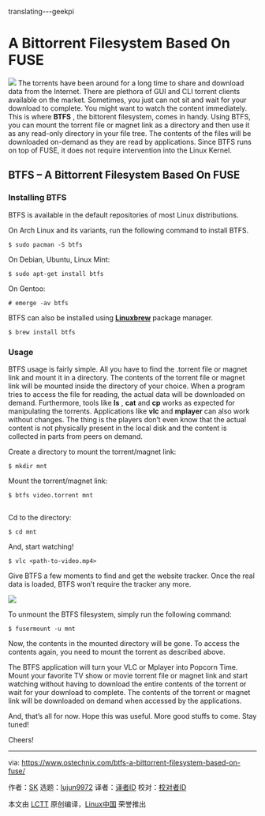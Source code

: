 translating---geekpi

A Bittorrent Filesystem Based On FUSE
======

![](https://www.ostechnix.com/wp-content/uploads/2018/05/Bittorrent-720x340.png)
The torrents have been around for a long time to share and download data from the Internet. There are plethora of GUI and CLI torrent clients available on the market. Sometimes, you just can not sit and wait for your download to complete. You might want to watch the content immediately. This is where **BTFS** , the bittorent filesystem, comes in handy. Using BTFS, you can mount the torrent file or magnet link as a directory and then use it as any read-only directory in your file tree. The contents of the files will be downloaded on-demand as they are read by applications. Since BTFS runs on top of FUSE, it does not require intervention into the Linux Kernel.

## BTFS – A Bittorrent Filesystem Based On FUSE

### Installing BTFS

BTFS is available in the default repositories of most Linux distributions.

On Arch Linux and its variants, run the following command to install BTFS.
```
$ sudo pacman -S btfs

```

On Debian, Ubuntu, Linux Mint:
```
$ sudo apt-get install btfs

```

On Gentoo:
```
# emerge -av btfs

```

BTFS can also be installed using [**Linuxbrew**][1] package manager.
```
$ brew install btfs

```

### Usage

BTFS usage is fairly simple. All you have to find the .torrent file or magnet link and mount it in a directory. The contents of the torrent file or magnet link will be mounted inside the directory of your choice. When a program tries to access the file for reading, the actual data will be downloaded on demand. Furthermore, tools like **ls** , **cat** and **cp** works as expected for manipulating the torrents. Applications like **vlc** and **mplayer** can also work without changes. The thing is the players don’t even know that the actual content is not physically present in the local disk and the content is collected in parts from peers on demand.

Create a directory to mount the torrent/magnet link:
```
$ mkdir mnt

```

Mount the torrent/magnet link:
```
$ btfs video.torrent mnt

```

[![][2]][3]

Cd to the directory:
```
$ cd mnt

```

And, start watching!
```
$ vlc <path-to-video.mp4>

```

Give BTFS a few moments to find and get the website tracker. Once the real data is loaded, BTFS won’t require the tracker any more.

![][4]

To unmount the BTFS filesystem, simply run the following command:
```
$ fusermount -u mnt

```

Now, the contents in the mounted directory will be gone. To access the contents again, you need to mount the torrent as described above.

The BTFS application will turn your VLC or Mplayer into Popcorn Time. Mount your favorite TV show or movie torrent file or magnet link and start watching without having to download the entire contents of the torrent or wait for your download to complete. The contents of the torrent or magnet link will be downloaded on demand when accessed by the applications.

And, that’s all for now. Hope this was useful. More good stuffs to come. Stay tuned!

Cheers!



--------------------------------------------------------------------------------

via: https://www.ostechnix.com/btfs-a-bittorrent-filesystem-based-on-fuse/

作者：[SK][a]
选题：[lujun9972](https://github.com/lujun9972)
译者：[译者ID](https://github.com/译者ID)
校对：[校对者ID](https://github.com/校对者ID)

本文由 [LCTT](https://github.com/LCTT/TranslateProject) 原创编译，[Linux中国](https://linux.cn/) 荣誉推出

[a]:https://www.ostechnix.com/author/sk/
[1]:https://www.ostechnix.com/linuxbrew-common-package-manager-linux-mac-os-x/
[2]:data:image/gif;base64,R0lGODlhAQABAIAAAAAAAP///yH5BAEAAAAALAAAAAABAAEAAAIBRAA7
[3]:http://www.ostechnix.com/wp-content/uploads/2018/05/btfs.png
[4]:http://www.ostechnix.com/wp-content/uploads/2018/05/btfs-1.png
